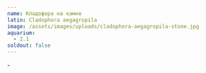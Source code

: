 ```yaml
---
name: Кладофора на камне
latin: Cladophora aegagropila
image: /assets/images/uploads/cladophora-aegagropila-stone.jpg
aquarium:
  - 2.1
soldout: false
---
```

\-
